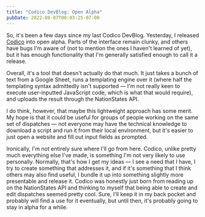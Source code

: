 ```yaml
---
title: "Codico DevBlog: Open Alpha"
pubDate: 2022-08-07T00:03:25-07:00
---
```


So, it's been a few days since my last Codico DevBlog. Yesterday, I released [Codico](https://github.com/esfalsa/codico) into open alpha. Parts of the interface remain clunky, and others have bugs I'm aware of (not to mention the ones I haven't learned of yet), but it has enough functionality that I'm generally satisfied enough to call it a release.

Overall, it's a tool that doesn't actually do that much. It just takes a bunch of text from a Google Sheet, runs a templating engine over it (where half the templating syntax admittedly isn't supported — I'm not really keen to execute user-inputted JavaScript code, which is what that would require), and uploads the result through the NationStates API.

I do think, however, that maybe this lightweight approach has some merit. My hope is that it could be useful for groups of people working on the same set of dispatches — not everyone may have the technical knowledge to download a script and run it from their local environment, but it's easier to just open a website and fill out input fields as prompted.

Ironically, I'm not entirely sure where I'll go from here. Codico, unlike pretty much everything else I've made, is something I'm not very likely to use personally. Normally, that's how I get my ideas — I see a need that I have, I try to create something that addresses it, and if it's something that I think others may also find useful, I bundle it up into something slightly more presentable and release it. Codico was honestly just born from reading up on the NationStates API and thinking to myself that being able to create and edit dispatches seemed pretty cool. Sure, I'll keep it in my back pocket and probably will find a use for it eventually, but until then, it's probably going to stay in alpha for a while.
